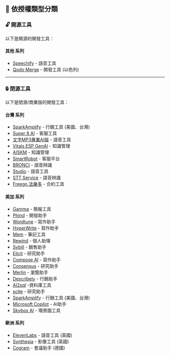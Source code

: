 ## 📜 依授權類型分類

<!-- ### 開源 -->
<h3 id="opensource">🔓 開源工具</h3>

以下是開源的開發工具：

#### 其他 系列
- [Speechify](../../tools/application.md#speechify) - 語音工具
- [Qodo Merge](../../tools/application.md#qodo-merge) - 開發工具 (以色列)

---

<!-- ### 閉源 -->
<h3 id="closedsource">🔒 閉源工具</h3>

以下是閉源/商業版的開發工具：

#### 台灣 系列
- [SparkAmplify](../../tools/application.md#sparkamplify) - 行銷工具 (美國、台灣)
- [Super 8 AI](../../tools/application.md#super-8-ai) - 客服工具
- [文字MP3專業AI版](../../tools/application.md#iqt-ai) - 語音工具
- [Vitals ESP GenAI](../../tools/application.md#vitals-esp-genai) - 知識管理
- [AISKM](../../tools/application.md#aiskm) - 知識管理
- [SmartRobot](../../tools/application.md#smartrobot) - 客服平台
- [BRONCI](../../tools/application.md#bronci) - 語音辨識
- [Studio](../../tools/application.md#studio) - 語音工具
- [STT Service](../../tools/application.md#stt-service) - 語音辨識
- [Freego 法樂多](../../tools/application.md#freego) - 合約工具

#### 美加 系列
- [Gamma](../../tools/application.md#gamma) - 簡報工具
- [Phind](../../tools/application.md#phind) - 開發助手
- [Wordtune](../../tools/application.md#wordtune) - 寫作助手
- [HyperWrite](../../tools/application.md#hyperWrite) - 寫作助手
- [Mem](../../tools/application.md#mem) - 筆記工具
- [Rewind](../../tools/application.md#rewind) - 個人助理
- [Sybill](../../tools/application.md#sybill) - 銷售助手
- [Elicit](../../tools/application.md#elicit) - 研究助手
- [Compose AI](../../tools/application.md#compose-ai) - 寫作助手
- [Consensus](../../tools/application.md#consensus) - 研究助手
- [Merlin](../../tools/application.md#merlin) - 瀏覽助手
- [Describely](../../tools/application.md#Describely) - 行銷助手
- [AI2sql](../../tools/application.md#ai2sql) -資料庫工具
- [scite](../../tools/application.md#scite) - 研究助手
- [SparkAmplify](../../tools/application.md#sparkamplify) - 行銷工具 (美國、台灣)
- [Microsoft Copilot](../../tools/application.md#microsoft-copilot) - AI助手
- [Skybox AI](../../tools/application.md#skybox-ai) - 環景圖工具

#### 歐洲 系列
- [ElevenLabs](../../tools/application.md#elevenlabs) - 語音工具 (英國)
- [Synthesia](../../tools/application.md#synthesia) - 影像工具 (英國)
- [Cogram](../../tools/application.md#cogram) - 會議助手 (德國)
